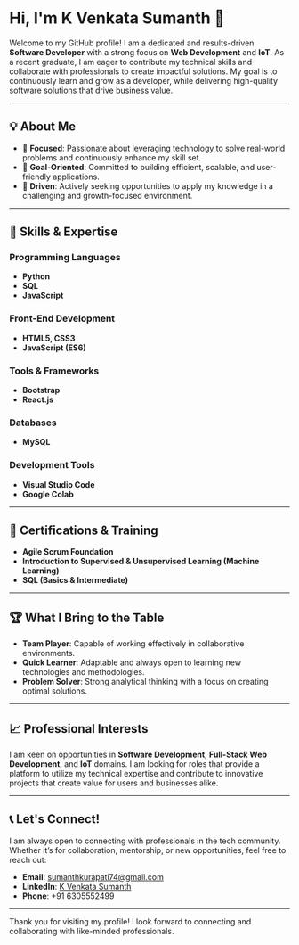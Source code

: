 # Hi, I'm K Venkata Sumanth 👋

Welcome to my GitHub profile! I am a dedicated and results-driven **Software Developer** with a strong focus on **Web Development** and **IoT**. As a recent graduate, I am eager to contribute my technical skills and collaborate with professionals to create impactful solutions. My goal is to continuously learn and grow as a developer, while delivering high-quality software solutions that drive business value.

---

## 💡 About Me
- 🎯 **Focused**: Passionate about leveraging technology to solve real-world problems and continuously enhance my skill set.
- 🌟 **Goal-Oriented**: Committed to building efficient, scalable, and user-friendly applications.
- 🚀 **Driven**: Actively seeking opportunities to apply my knowledge in a challenging and growth-focused environment.

---

## 🔧 Skills & Expertise
### Programming Languages
- **Python**
- **SQL**
- **JavaScript**

### Front-End Development
- **HTML5, CSS3**
- **JavaScript (ES6)**

### Tools & Frameworks
- **Bootstrap**
- **React.js**

### Databases
- **MySQL**

### Development Tools
- **Visual Studio Code**
- **Google Colab**

---

## 📜 Certifications & Training
- **Agile Scrum Foundation**
- **Introduction to Supervised & Unsupervised Learning (Machine Learning)**
- **SQL (Basics & Intermediate)**

---

## 🏆 What I Bring to the Table
- **Team Player**: Capable of working effectively in collaborative environments.
- **Quick Learner**: Adaptable and always open to learning new technologies and methodologies.
- **Problem Solver**: Strong analytical thinking with a focus on creating optimal solutions.

---

## 📈 Professional Interests
I am keen on opportunities in **Software Development**, **Full-Stack Web Development**, and **IoT** domains. I am looking for roles that provide a platform to utilize my technical expertise and contribute to innovative projects that create value for users and businesses alike.

---

## 📞 Let's Connect!
I am always open to connecting with professionals in the tech community. Whether it’s for collaboration, mentorship, or new opportunities, feel free to reach out:

- **Email**: [sumanthkurapati74@gmail.com](mailto:sumanthkurapati74@gmail.com)
- **LinkedIn**: [K Venkata Sumanth](https://www.linkedin.com/in/venkata-sumanth-kurapati-b652b1283)
- **Phone**: +91 6305552499

---

Thank you for visiting my profile! I look forward to connecting and collaborating with like-minded professionals.
